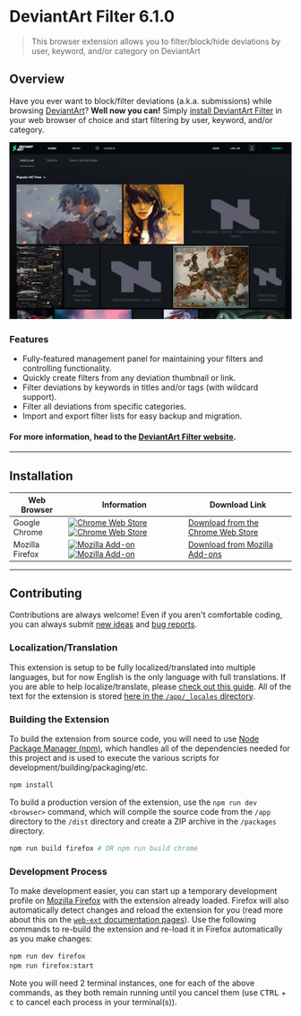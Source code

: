 # DeviantArt Filter 6.1.0

> This browser extension allows you to filter/block/hide deviations by user, keyword, and/or category on DeviantArt

## Overview

Have you ever want to block/filter deviations (a.k.a. submissions) while browsing [DeviantArt](https://www.deviantart.com)? **Well now you can!** Simply [install DeviantArt Filter](#installation) in your web browser of choice and start filtering by user, keyword, and/or category.

![DeviantArt Filter Promotional Image](/promo/Screenshot_1280x800.png?raw=true)

### Features

* Fully-featured management panel for maintaining your filters and controlling functionality.
* Quickly create filters from any deviation thumbnail or link.
* Filter deviations by keywords in titles and/or tags (with wildcard support).
* Filter all deviations from specific categories.
* Import and export filter lists for easy backup and migration.

#### For more information, head to the [DeviantArt Filter website](https://rthaut.github.io/deviantART-Filter/).

* * *

## Installation

| Web Browser | Information | Download Link |
| ----------- | ----------- | ------------- |
| Google Chrome | [![Chrome Web Store][chrome-image-version]][chrome-url] [![Chrome Web Store][chrome-image-download]][chrome-url] | [Download from the Chrome Web Store][chrome-url] |
| Mozilla Firefox | [![Mozilla Add-on][firefox-image-version]][firefox-url] [![Mozilla Add-on][firefox-image-download]][firefox-url] | [Download from Mozilla Add-ons][firefox-url] |

[chrome-url]: https://chrome.google.com/webstore/detail/deviantart-filter/odlmamilbohnpnoomjclomghphbajikp
[chrome-image-download]: https://img.shields.io/chrome-web-store/d/odlmamilbohnpnoomjclomghphbajikp.svg
[chrome-image-version]: https://img.shields.io/chrome-web-store/v/odlmamilbohnpnoomjclomghphbajikp.svg

[firefox-url]: https://addons.mozilla.org/en-US/firefox/addon/deviantart-filter/
[firefox-image-download]: https://img.shields.io/amo/d/deviantart-filter.svg
[firefox-image-version]: https://img.shields.io/amo/v/deviantart-filter.svg

* * *

## Contributing

Contributions are always welcome! Even if you aren't comfortable coding, you can always submit [new ideas](https://github.com/rthaut/deviantART-Filter/issues/new?labels=enhancement) and [bug reports](https://github.com/rthaut/deviantART-Filter/issues/new?labels=bug).

### Localization/Translation

This extension is setup to be fully localized/translated into multiple languages, but for now English is the only language with full translations. If you are able to help localize/translate, please [check out this guide](https://developer.mozilla.org/en-US/docs/Mozilla/Add-ons/WebExtensions/Internationalization). All of the text for the extension is stored [here in the `/app/_locales` directory](https://github.com/rthaut/deviantART-Filter/tree/master/app/_locales).

### Building the Extension

To build the extension from source code, you will need to use [Node Package Manager (npm)](https://www.npmjs.com/), which handles all of the dependencies needed for this project and is used to execute the various scripts for development/building/packaging/etc.

```sh
npm install
```

To build a production version of the extension, use the `npm run dev <browser>` command, which will compile the source code from the `/app` directory to the `/dist` directory and create a ZIP archive in the `/packages` directory.

```sh
npm run build firefox # OR npm run build chrome
```

### Development Process

To make development easier, you can start up a temporary development profile on [Mozilla Firefox](https://getfirefox.com) with the extension already loaded. Firefox will also automatically detect changes and reload the extension for you (read more about this on the [`web-ext` documentation pages](https://developer.mozilla.org/en-US/docs/Mozilla/Add-ons/WebExtensions/Getting_started_with_web-ext)). Use the following commands to re-build the extension and re-load it in Firefox automatically as you make changes:

```sh
npm run dev firefox
npm run firefox:start
```

Note you will need 2 terminal instances, one for each of the above commands, as they both remain running until you cancel them (use <kbd>CTRL</kbd> + <kbd>c</kbd> to cancel each process in your terminal(s)).

